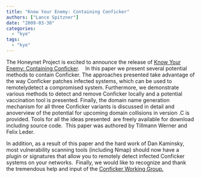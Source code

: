 ```yaml
---
title: "Know Your Enemy: Containing Conficker"
authors: ["Lance Spitzner"]
date: "2009-03-30"
categories: 
  - "kye"
tags: 
  - "kye"
---
```


The Honeynet Project is excited to announce the release of [Know Your Enemy: Containing Conficker](/papers/conficker/).    In this paper we present several potential methods to contain Conficker. The approaches presented take advantage of the way Conficker patches infected systems, which can be used to remotelydetect a compromised system. Furthermore, we demonstrate various methods to detect and remove Conficker locally and a potential vaccination tool is presented. Finally, the domain name generation mechanism for all three Conficker variants is discussed in detail and anoverview of the potential for upcoming domain collisions in version .C is provided. Tools for all the ideas presented  are freely available for download including source code.  This paper was authored by Tillmann Werner and Felix Leder.

  

In addition, as a result of this paper and the hard work of Dan Kaminsky, most vulnerability scanning tools (including Nmap) should now have a plugin or signatures that allow you to remotely detect infected Conficker systems on your networks.  Finally, we would like to recognize and thank the tremendous help and input of the [Conficker Working Group.](http://www.confickerworkinggroup.org)
